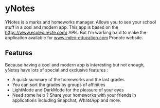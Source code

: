 # yNotes

YNotes is a marks and homeworks manager. Allows you to see your school stuff in a cool and modern app.
This app is based on the https://www.ecoledirecte.com/ APIs. But I'm working hard to make the application available for www.index-education.com Pronote website. 


## Features 
Because having a cool and modern app is interesting but not enough, yNotes have lots of special and exclusive features :
* A quick summary of the homeworks and the last grades
* You can sort the grades by groups of affinities
* LightMode and DarkMode for the pleasure of your eyes
* Need some help ? Share your homeworks with your friends in applications including Snapchat, WhatsApp and more. 